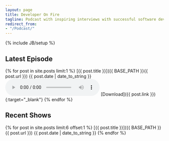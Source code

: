 ```yaml
---
layout: page
title: Developer On Fire
tagline: Podcast with inspiring interviews with successful software developers, architects, testers, and other professionals with stories of success, failure, excellence, and inspiration.
redirect_from:
- "/Podcast/"
---
```

{% include JB/setup %}

## Latest Episode

{% for post in site.posts limit:1 %}
  [{{ post.title }}]({{ BASE_PATH }}{{ post.url }})
  {{ post.date | date_to_string }}
  <audio src="{{ post.link }}" controls="controls"></audio>
  [Download]({{ post.link }}){:target="_blank"}
{% endfor %}

## Recent Shows

{% for post in site.posts limit:6 offset:1 %}
  [{{ post.title }}]({{ BASE_PATH }}{{ post.url }})
  {{ post.date | date_to_string }}
{% endfor %}
